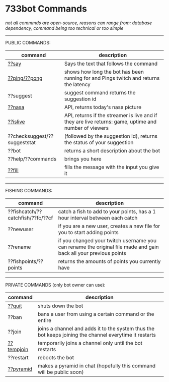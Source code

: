 # 733bot Commands

_not all commmds are open-source, reasons can range from: database dependency, command being too technical or too simple_

---

PUBLIC COMMANDS:

| command                            | description                                                                                           |
| ---------------------------------- | ----------------------------------------------------------------------------------------------------- |
| [??say](./commandSay.rb)           | Says the text that follows the command                                                                |
| [??ping/??pong](./commandPing.rb)  | shows how long the bot has been running for and Pings twitch and returns the latency                  |
| ??suggest                          | suggest command returns the suggestion id                                                             |
| [??nasa](./commandNasa.rb)         | API, returns today's nasa picture                                                                     |
| [??islive](./commandIsLive.rb)     | API, returns if the streamer is live and if they are live returns: game, uptime and number of viewers |
| ??checksuggest/??suggeststat       | (followed by the suggestion id), returns the status of your suggestion                                |
| ??bot                              | returns a short description about the bot                                                             |
| ??help/??commands                  | brings you here                                                                                       |
| [??fill](./commandFill.rb)         | fills the message with the input you give it                                                          |

---

FISHING COMMANDS:

| command                           | description                                                                                                      |
| --------------------------------- | ---------------------------------------------------------------------------------------------------------------- |
| ??fishcatch/??catchfish/??fc/??cf | catch a fish to add to your points, has a 1 hour interval between each catch                                     |
| ??newuser                         | if you are a new user, creates a new file for you to start adding points                                         |
| ??rename                          | if you changed your twitch username you can rename the original file made and gain back all your previous points |
| ??fishpoints/??points             | returns the amounts of points you currently have                                                                 |

---

PRIVATE COMMANDS (only bot owner can use):

| command                            | description                                                                                            |
| ---------------------------------- | ------------------------------------------------------------------------------------------------------ |
| [??quit](./commandQuit.rb)         | shuts down the bot                                                                                     |
| ??ban                              | bans a user from using a certain command or the entire                                                 |
| ??join                             | joins a channel and adds it to the system thus the bot keeps joining the channel everytime it restarts |
| [??tempjoin](./commandTempJoin.rb) | temporarily joins a channel only until the bot restarts                                                |
| ??restart                          | reboots the bot                                                                                        |
| [??pyramid](./commandPyramid.rb)   | makes a pyramid in chat (hopefully this command will be public soon)                                   |
